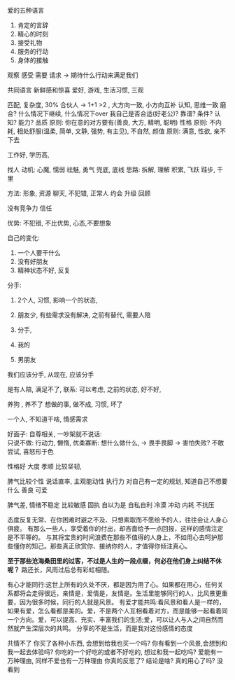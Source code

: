 


爱的五种语言
1. 肯定的言辞
2. 精心的时刻
3. 接受礼物
4. 服务的行动
5. 身体的接触

观察
感受
需要
请求 -> 期待什么行动来满足我们


共同语言
新鲜感和惊喜
爱好,
游戏, 
生活习惯, 
三观


匹配, 复杂度, 
30%
合伙人 -> 1+1 >2 , 
大方向一致, 小方向互补
认知, 思维一致
磨合? 什么情况下继续, 什么情况下over
我自己是否合适(好老公)? 靠谱?  条件? 认知? 能力? 
品质
原则: 你在意的对方要有(善良, 大方, 精明, 聪明)
性格
原则: 不内耗, 相处舒服(温柔, 简单, 文静, 强势, 有主见), 不自然, 
颜值
原则: 满意, 性欲, 亲不下去

工作好, 
学历高, 


找人
动机: 
心魔, 懦弱
祛魅, 勇气
兜底, 底线
思路: 
拆解, 理解
积累, 飞跃
跬步, 千里

方法: 
形象,
资源
聊天, 不犯错, 正常人
约会
升级
回顾

没有竞争力
信任

优势: 
不犯错, 不比优势,
心态,不要想象




自己的变化: 
1. 一个人要干什么
2. 没有好朋友
3. 精神状态不好,  反复


分手: 
1. 2个人, 习惯, 影响一个的状态, 
2.  朋友少, 有些需求没有解决,  之前有替代, 需要人陪
3. 分手, 

1. 我的
2. 男朋友

我们应该分手,  从现在, 应该分手


是有人陪, 满足不了, 
联系:    可以考虑, 
之前的状态, 好不好, 


养狗 , 养不了
想做的事,  做不成, 
习惯, 坏了

一个人, 不知道干啥, 情感需求




好面子:  自尊相关, 
一吵架就不说话:    
只说不做:   行动力, 懒惰, 
优柔寡断:  想什么做什么, ->  畏手畏脚 ->  害怕失败? 不敢尝试, 
喜怒形于色

性格好
大度
孝顺 
比较坚韧, 



脾气比较个性
说话直率, 
主观能动性
执行力
对自己有一定的规划, 知道自己不想要什么
善良
可爱


脾气差, 
情绪不稳定
比较敏感
固执
自以为是
自私自利
冷漠
冲动
内耗
不抗压



态度反复无常、在你困难时避之不及、只想索取而不愿给予的人，往往会让人身心俱疲。
有那么一些人，享受着你的付出，却吝啬给予一点回报，这样的感情注定是不平等的。
与其将宝贵的时间浪费在那些不值得的人身上，不如用心去呵护那些懂你的知己。那些真正欣赏你、接纳你的人，才值得你倾注真心。

**至于那些沧海桑田里的过客，不过是人生的一段点缀，何必在他们身上纠结不休呢？**
路还长，风雨过后总有彩虹相随。

有心才能同行:这世上所有的久处不厌，都是因为用了心。如果都在用心，任何关系都将会走得很远，亲情是，爱情是，友情是。生活里能够同行的人，比风景更重要，因为很多时候，同行的人就是风景。
有爱才能共鸣:看风景和看人是一样的，如果有爱，怎么看都是美的。爱，不是两个人互相看着对方，而是能够一起看着同一个方向。爱，可以提高、充实、丰富我们的生活;爱，可以让人与人之间自然而然就产生深层次的共鸣。
分享的不是生活，而是我对这份感情的态度


共情不了
你买了各种小东西, 会想到给我也买一个吗? 
你有看到一个风景,会想到和我一起去体验吗? 
你吃的一个好吃的或者不好吃的, 想过和我一起吃吗?
爱能有一万种理由, 同样不爱也有一万种理由
你真的反思了? 结论是啥? 
真的用心了吗? 没看到

